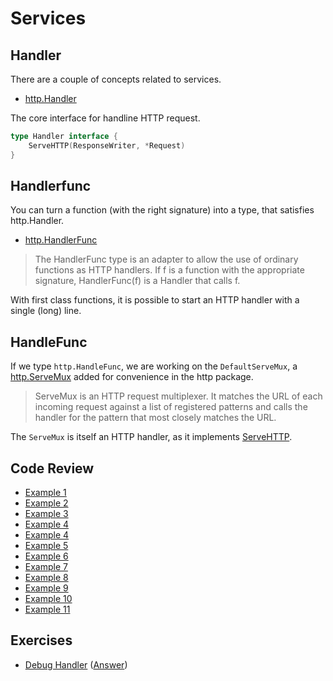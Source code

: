 # Services

## Handler

There are a couple of concepts related to services.

* [http.Handler](https://golang.org/pkg/net/http/#Handler)

The core interface for handline HTTP request.

```go
type Handler interface {
    ServeHTTP(ResponseWriter, *Request)
}
```

## Handlerfunc

You can turn a function (with the right signature) into a type, that satisfies
http.Handler.

* [http.HandlerFunc](https://golang.org/pkg/net/http/#HandlerFunc)

> The HandlerFunc type is an adapter to allow the use of ordinary functions as
> HTTP handlers. If f is a function with the appropriate signature,
> HandlerFunc(f) is a Handler that calls f.

With first class functions, it is possible to start an HTTP handler with a
single (long) line.

## HandleFunc

If we type `http.HandleFunc`, we are working on the `DefaultServeMux`, a
[http.ServeMux](https://golang.org/pkg/net/http/#ServeMux) added for convenience
in the http package.

> ServeMux is an HTTP request multiplexer. It matches the URL of each incoming
> request against a list of registered patterns and calls the handler for the
> pattern that most closely matches the URL.

The `ServeMux` is itself an HTTP handler, as it implements
[ServeHTTP](https://golang.org/pkg/net/http/#ServeMux.ServeHTTP).


## Code Review

* [Example 1](x/Services-00-server/main.go)
* [Example 2](x/Services-01-server-handlerfunc/main.go)
* [Example 3](x/Services-02-server-handler/main.go)
* [Example 4](x/Services-03-server-handle)
* [Example 4](x/Services-04-server-handlefunc/main.go)
* [Example 5](x/Services-05-two-handlers/main.go)
* [Example 6](x/Services-06-handler-methods/main.go)
* [Example 7](x/Services-07-methods/main.go)
* [Example 8](x/Services-08-post/main.go)
* [Example 9](x/Services-09-pattern/main.go)
* [Example 10](x/Services-10-mux/main.go)
* [Example 11](x/Services-11-gorilla-mux/main.go)

## Exercises

* [Debug Handler](x/Services-12-template/main.go) ([Answer](x/Services-12-exercise/main.go))
